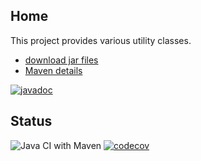 ## Home

This project provides various utility classes.

* [download jar files](https://repo1.maven.org/maven2/com/github/stacs-srg/utilities/1.0.0/)
* [Maven details](https://github.com/stacs-srg/utilities/blob/master/README.md)

[![javadoc](https://javadoc.io/badge2/com.github.stacs-srg/utilities/javadoc.svg)](https://javadoc.io/doc/com.github.stacs-srg/utilities)

## Status

![Java CI with Maven](https://github.com/stacs-srg/utilities/workflows/Java%20CI%20with%20Maven/badge.svg) 
[![codecov](https://codecov.io/gh/stacs-srg/utilities/branch/master/graph/badge.svg)](https://codecov.io/gh/stacs-srg/utilities)
